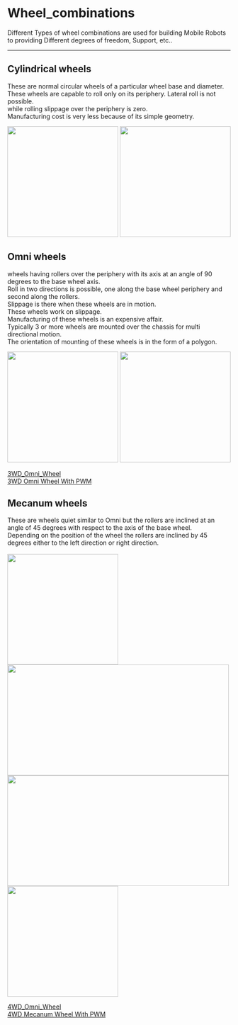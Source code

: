 # Wheel_combinations

Different Types of wheel combinations are used for building Mobile Robots to
providing Different degrees of freedom, Support, etc..

-----
## Cylindrical wheels

These are normal circular wheels of a particular wheel base and diameter.</br>
These wheels are capable to roll only on its periphery. Lateral roll is not possible.</br>
while rolling slippage over the periphery is zero. </br>
Manufacturing cost is very less because of its simple geometry.</br>

<img src ="https://user-images.githubusercontent.com/90817926/193019651-dd265e63-a357-4c07-8070-3081c60ac4db.jpg" width="250" height="250"> <img src ="https://user-images.githubusercontent.com/90817926/193019660-ee951828-143e-4637-a59f-f041f9c5e079.jpg" width="250" height="250">

## Omni wheels

wheels having rollers over the periphery with its axis at an angle of 90 degrees to the base wheel axis.</br>
Roll in two directions is possible, one along the base wheel periphery and second along the rollers.</br>
Slippage is there when these wheels are in motion. </br>
These wheels work on slippage.</br>
Manufacturing of these wheels is an expensive affair.</br>
Typically 3 or more wheels are mounted over the chassis for multi directional motion.</br>
The orientation of mounting of these wheels is in the form of a polygon.</br>

<img src ="https://user-images.githubusercontent.com/90817926/193021945-cedcceb0-f06b-4348-8474-16573c6fdbbe.jpg" width="250" height="250"> <img src ="https://user-images.githubusercontent.com/90817926/193021979-fc09b6ca-1845-4084-842e-e7cb19b2312f.jpg" width="250" height="250">

[3WD_Omni_Wheel](https://github.com/The-Kriz/Wheel_combinations/tree/main/3WD_Omni_Wheel)</br>
[3WD Omni Wheel With PWM](https://github.com/The-Kriz/Wheel_combinations/tree/main/3WD_Omni_Wheel_PWM)</br>


## Mecanum wheels

These are wheels quiet similar to Omni but the rollers are inclined at an angle of 45 degrees with respect to the axis of the base wheel.</br>
Depending on the position of the wheel the rollers are inclined by 45 degrees either to the left direction or right direction.</br></br>
<img src ="https://user-images.githubusercontent.com/90817926/193022941-502e38e9-234d-4e68-93d7-2df7a0035cf7.jpg" width="250" height="250"> <img src ="https://user-images.githubusercontent.com/90817926/193023006-23f9309c-02e8-4e99-9aa3-a96cf0ccf48b.png" width="500" height="250"> <img src ="https://user-images.githubusercontent.com/90817926/193023017-dd17d141-a611-4c06-95d5-66ef256d626f.png" width="500" height="250"><img src ="https://user-images.githubusercontent.com/90817926/193023023-e10ea16d-0779-44d7-9eaf-238b8540472c.png" width="250" height="250">

[4WD_Omni_Wheel](https://github.com/The-Kriz/Wheel_combinations/tree/main/4WD_Mecanum_Wheel)</br>
[4WD Mecanum Wheel With PWM](https://github.com/The-Kriz/Wheel_combinations/tree/main/4WD_Mecanum_Wheel_PWM)</br>
